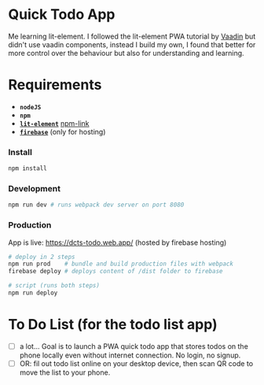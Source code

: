 # Quick Todo App

Me learning lit-element. I followed the lit-element PWA tutorial by [Vaadin](https://vaadin.com/learn/tutorials/lit-element) but didn't use vaadin components, instead I build my own, I found that better for more control over the behaviour but also for understanding and learning.

# Requirements
- **`nodeJS`**
- **`npm`**
- [**`lit-element`**](https://lit-element.polymer-project.org/) [npm-link](https://www.npmjs.com/package/lit-element)
- [**`firebase`**](https://firebase.google.com/docs/cli) (only for hosting)

### Install
```bash
npm install
```

### Development
```bash
npm run dev # runs webpack dev server on port 8080
```

### Production
App is live: https://dcts-todo.web.app/ (hosted by firebase hosting)
```bash
# deploy in 2 steps
npm run prod    # bundle and build production files with webpack
firebase deploy # deploys content of /dist folder to firebase

# script (runs both steps)
npm run deploy
```

# To Do List (for the todo list app)
- [ ] a lot... Goal is to launch a PWA quick todo app that stores todos on the phone locally even without internet connection. No login, no signup.
- [ ] OR: fil out todo list online on your desktop device, then scan QR code to move the list to your phone.
